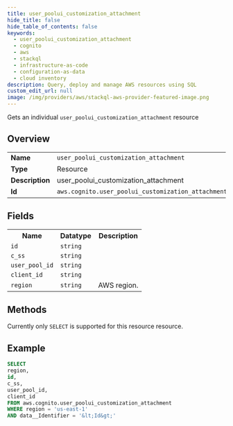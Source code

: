 ```yaml
---
title: user_poolui_customization_attachment
hide_title: false
hide_table_of_contents: false
keywords:
  - user_poolui_customization_attachment
  - cognito
  - aws
  - stackql
  - infrastructure-as-code
  - configuration-as-data
  - cloud inventory
description: Query, deploy and manage AWS resources using SQL
custom_edit_url: null
image: /img/providers/aws/stackql-aws-provider-featured-image.png
---
```

Gets an individual <code>user_poolui_customization_attachment</code> resource

## Overview
<table><tbody>
<tr><td><b>Name</b></td><td><code>user_poolui_customization_attachment</code></td></tr>
<tr><td><b>Type</b></td><td>Resource</td></tr>
<tr><td><b>Description</b></td><td>user_poolui_customization_attachment</td></tr>
<tr><td><b>Id</b></td><td><code>aws.cognito.user_poolui_customization_attachment</code></td></tr>
</tbody></table>

## Fields
<table><tbody>
<tr><th>Name</th><th>Datatype</th><th>Description</th></tr>
<tr><td><code>id</code></td><td><code>string</code></td><td></td></tr>
<tr><td><code>c_ss</code></td><td><code>string</code></td><td></td></tr>
<tr><td><code>user_pool_id</code></td><td><code>string</code></td><td></td></tr>
<tr><td><code>client_id</code></td><td><code>string</code></td><td></td></tr>
<tr><td><code>region</code></td><td><code>string</code></td><td>AWS region.</td></tr>

</tbody></table>

## Methods
Currently only <code>SELECT</code> is supported for this resource resource.





## Example
```sql
SELECT
region,
id,
c_ss,
user_pool_id,
client_id
FROM aws.cognito.user_poolui_customization_attachment
WHERE region = 'us-east-1'
AND data__Identifier = '&lt;Id&gt;'
```
